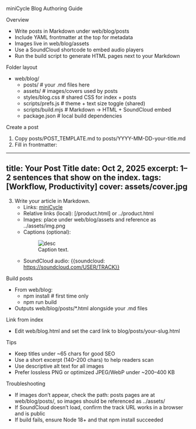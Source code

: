 miniCycle Blog Authoring Guide

Overview
- Write posts in Markdown under web/blog/posts
- Include YAML frontmatter at the top for metadata
- Images live in web/blog/assets
- Use a SoundCloud shortcode to embed audio players
- Run the build script to generate HTML pages next to your Markdown

Folder layout
- web/blog/
  - posts/               # your .md files here
  - assets/              # images/covers used by posts
  - styles/blog.css      # shared CSS for index + posts
  - scripts/prefs.js     # theme + text size toggle (shared)
  - scripts/build.mjs    # Markdown → HTML + SoundCloud embed
  - package.json         # local build dependencies

Create a post
1) Copy posts/POST_TEMPLATE.md to posts/YYYY-MM-DD-your-title.md
2) Fill in frontmatter:
---
title: Your Post Title
date: Oct 2, 2025
excerpt: 1–2 sentences that show on the index.
tags: [Workflow, Productivity]
cover: assets/cover.jpg
---

3) Write your article in Markdown.
   - Links: [miniCycle](https://minicycle.app)
   - Relative links (local): [/product.html] or ../product.html
   - Images: place under web/blog/assets and reference as ../assets/img.png
   - Captions (optional):
     <figure>
       <img src="../assets/img.png" alt="desc" />
       <figcaption>Caption text.</figcaption>
     </figure>
   - SoundCloud audio:
     {{soundcloud: https://soundcloud.com/USER/TRACK}}

Build posts
- From web/blog:
  - npm install  # first time only
  - npm run build
- Outputs web/blog/posts/*.html alongside your .md files

Link from index
- Edit web/blog.html and set the card link to blog/posts/your-slug.html

Tips
- Keep titles under ~65 chars for good SEO
- Use a short excerpt (140–200 chars) to help readers scan
- Use descriptive alt text for all images
- Prefer lossless PNG or optimized JPEG/WebP under ~200–400 KB

Troubleshooting
- If images don’t appear, check the path: posts pages are at web/blog/posts/, so images should be referenced as ../assets/<file>
- If SoundCloud doesn’t load, confirm the track URL works in a browser and is public
- If build fails, ensure Node 18+ and that npm install succeeded
